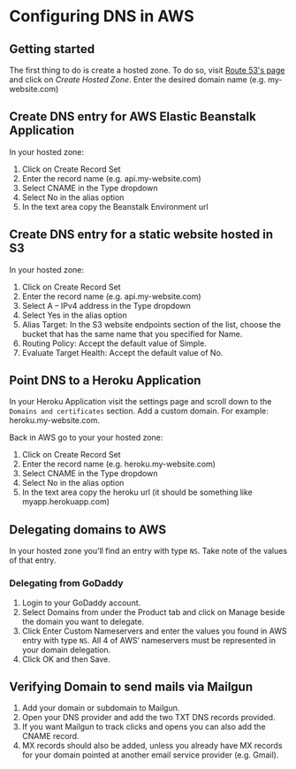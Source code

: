 # Configuring DNS in AWS

## Getting started

The first thing to do is create a hosted zone. To do so, visit [Route 53's page](https://console.aws.amazon.com/route53/home?region=us-east-1#hosted-zones:) 
and click on *Create Hosted Zone*. Enter the desired domain name (e.g. my-website.com)

## Create DNS entry for AWS Elastic Beanstalk Application

In your hosted zone:

1. Click on Create Record Set
2. Enter the record name (e.g. api.my-website.com)
3. Select CNAME in the Type dropdown
4. Select No in the alias option
5. In the text area copy the Beanstalk Environment url

## Create DNS entry for a static website hosted in S3

In your hosted zone:

1. Click on Create Record Set
2. Enter the record name (e.g. api.my-website.com)
3. Select A – IPv4 address in the Type dropdown
4. Select Yes in the alias option
5. Alias Target: In the S3 website endpoints section of the list, choose the bucket that has the same name that you specified for Name.
6. Routing Policy: Accept the default value of Simple.
7. Evaluate Target Health: Accept the default value of No.


## Point DNS to a Heroku Application

In your Heroku Application visit the settings page and scroll down to the `Domains and certificates` section. Add a custom domain. For example: heroku.my-website.com.

Back in AWS go to your your hosted zone:

1. Click on Create Record Set
2. Enter the record name (e.g. heroku.my-website.com)
3. Select CNAME in the Type dropdown
4. Select No in the alias option
5. In the text area copy the heroku url (it should be something like myapp.herokuapp.com)

## Delegating domains to AWS

In your hosted zone you'll find an entry with type `NS`. Take note of the values of that entry.

### Delegating from GoDaddy

1. Login to your GoDaddy account.
2. Select Domains from under the Product tab and click on Manage beside the domain you want to delegate.
3. Click Enter Custom Nameservers and enter the values you found in AWS entry with type `NS`. All 4 of AWS’ nameservers must be represented in your domain delegation.
4. Click OK and then Save.

## Verifying Domain to send mails via Mailgun

1. Add your domain or subdomain to Mailgun.
2. Open your DNS provider and add the two TXT DNS records provided.
3. If you want Mailgun to track clicks and opens you can also add the CNAME record.
4. MX records should also be added, unless you already have MX records for your domain pointed at another email service provider (e.g. Gmail).
